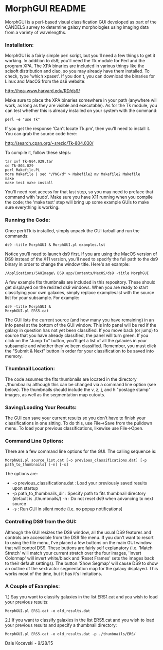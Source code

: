 # MorphGUI README

MorphGUI is a perl-based visual classification GUI developed as part of the CANDELS survey to determine galaxy morphologies using imaging data from a variety of wavelengths.

### Installation:
MorphGUI is a fairly simple perl script, but you'll need a few things to get it working. In addition to ds9, you'll need the Tk module for Perl and the program XPA. The XPA binaries are included in various things like the scisoft distribution and ciao, so you may already have them installed. To check, type 'which xpaset'. If you don't, you can download the binaries for Linux and MacOS from the ds9 website:

http://hea-www.harvard.edu/RD/ds9/

Make sure to place the XPA binaries somewhere in your path (anywhere will work, as long as they are visible and executable).  As for the Tk module, you can test whether this is already installed on your system with the command:

    perl -e "use Tk"

If you get the response 'Can't locate Tk.pm', then you'll need to install it. You can grab the source code here:

http://search.cpan.org/~srezic/Tk-804.030/

To compile it, follow these steps:

    tar xvf Tk-804.029.tar
    cd Tk-804.029
    perl Makefile.PL
    more Makefile | sed "/PNG/d" > Makefile2 mv Makefile2 Makefile
    make
    make test make install
  
You'll need root access for that last step, so you may need to preface that command with 'sudo'. Make sure you have X11 running when you compile the code; the 'make test' step will bring up some example GUIs to make sure everything is working.

### Running the Code:
Once perl/Tk is installed, simply unpack the GUI tarball and run the commands:

    ds9 -title MorphGUI & MorphGUI.pl examples.lst

Notice you'll need to launch ds9 first. If you are using the MacOS version of DS9 instead of the X11 version, you'll need to specify the full path to the ds9 binary in order to change the window title. Here's an example:

    /Applications/SAOImage\ DS9.app/Contents/MacOS/ds9 -title MorphGUI
    
A few example fits thumbnails are included in this repository.  These should get displayed on the resized ds9 windows. When you are ready to start classifying your own galaxies, simply replace examples.lst with the source list for your subsample. For example:

    ds9 -title MorphGUI & 
    MorphGUI.pl ERS5.cat
    
The GUI lists the current source (and how many you have remaining) in an info panel at the bottom of the GUI window. This info panel will be red if the galaxy in question has not yet been classified. If you move back (or jump) to source that you have already classified, the panel will turn green. If you click on the "Jump To" button, you'll get a list of all the galaxies in your subsample and whether they've been classified. Remember, you must click the "Submit & Next" button in order for your classification to be saved into memory.

### Thumbnail Location:
The code assumes the fits thumbnails are located in the directory ./thumbnails/ although this can be changed via a command line option (see below). The thumbnails should include the v, z, j, and h "postage stamp" images, as well as the segmentation map cutouts.

### Saving/Loading Your Results:
The GUI can save your current results so you don't have to finish your classifications in one sitting. To do this, use File->Save from the pulldown menu. To load your previous classifications, likewise use File->Open.

### Command Line Options:
There are a few command line options for the GUI. The calling sequence is:

    MorphGUI.pl source_list.cat [-o previous_classifications.dat] [-p path_to_thumbnails] [-n] [-s] 

The options are:
* -o previous_classifications.dat : Load your previously saved results upon startup
* -p path_to_thumbnails_dir : Specify path to fits thumbnail directory (default is ./thumbnails/) -n : Do not reset ds9 when advancing to next source
* -s : Run GUI in silent mode (i.e. no popup notifications)
    
### Controlling DS9 from the GUI:
Although the GUI resizes the DS9 window, all the usual DS9 features and controls are accessible from the DS9 file menu. If you don't want to resort to using the file menu, I've placed a few buttons on the main GUI window that will control DS9. These buttons are fairly self explanatory (i.e. 'Match Stretch' will match your current stretch over the four images, 'Invert Colormap' will invert white/black and 'Reset Frames' sets the images back to their default settings). The button 'Show Segmap' will cause DS9 to show an outline of the sextractor segmentation map for the galaxy displayed. This works most of the time, but it has it's limitations.

### A Couple of Examples:

  1.) Say you want to classify galaxies in the list ERS1.cat and you wish to load your previous results:

    MorphGUI.pl ERS1.cat -o old_results.dat
    
  2.) If you want to classify galaxies in the list ERS5.cat and you wish to load your previous results and specify a thumbnail directory:

    MorphGUI.pl ERS5.cat -o old_results.dat -p ./thumbnails/ERS/
    
    
Dale Kocevski - 9/28/15

